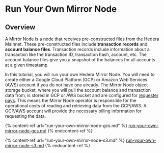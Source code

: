 # Run Your Own Mirror Node

## Overview

A Mirror Node is a node that receives pre-constructed files from the Hedera Mainnet. These pre-constructed files include **transaction records** and **account balance files**. Transaction records include information about a transaction like the transaction ID, transaction hash, account, etc. The account balance files give you a snapshot of the balances for all accounts at a given timestamp.

In this tutorial, you will run your own Hedera Mirror Node. You will need to create either a Google Cloud Platform (GCP) or Amazon Web Services (AWS) account if you do not have one already. The Mirror Node object storage bucket, where you will pull the account balance and transaction data from, is stored in GCP or AWS bucket and are configured for [requester pays](https://cloud.google.com/storage/docs/requester-pays). This means the Mirror Node operator is responsible for the operational costs of reading and retrieving data from the GCP/AWS. A GCP/AWS account will provide the necessary billing information for requesting the data.

{% content-ref url="run-your-own-mirror-node-gcs.md" %}
[run-your-own-mirror-node-gcs.md](run-your-own-mirror-node-gcs.md)
{% endcontent-ref %}

{% content-ref url="run-your-own-mirror-node-s3.md" %}
[run-your-own-mirror-node-s3.md](run-your-own-mirror-node-s3.md)
{% endcontent-ref %}
